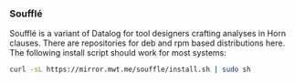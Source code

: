 ### Soufflé

Soufflé is a variant of Datalog for tool designers crafting analyses in Horn clauses. There are repositories for deb and rpm based distributions here. The following install script should work for most systems:

~~~sh
curl -sL https://mirror.mwt.me/souffle/install.sh | sudo sh
~~~
